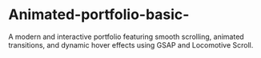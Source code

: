 # Animated-portfolio-basic-
A modern and interactive portfolio featuring smooth scrolling, animated transitions, and dynamic hover effects using GSAP and Locomotive Scroll.

